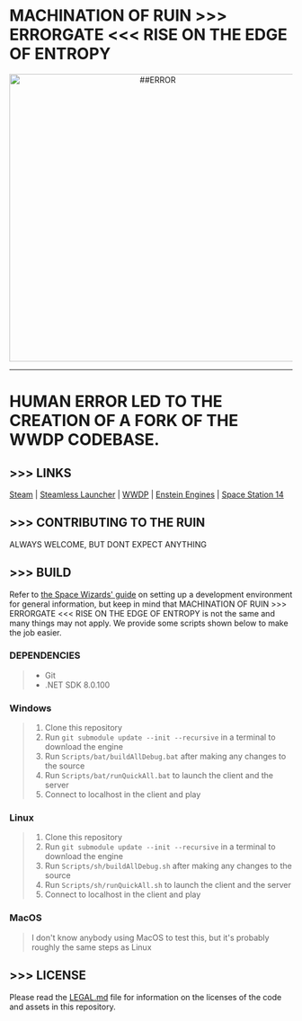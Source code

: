 # MACHINATION OF RUIN >>> ERRORGATE <<< RISE ON THE EDGE OF ENTROPY

<p style='text-align: center;'><img alt="##ERROR" src="" width="512px" /></p>

---

# HUMAN ERROR LED TO THE CREATION OF A FORK OF THE WWDP CODEBASE.


## \>>> LINKS

[Steam](https://store.steampowered.com/app/2585480/Space_Station_Multiverse/) | [Steamless Launcher](https://spacestationmultiverse.com/downloads/) | [WWDP](https://github.com/WWhiteDreamProject/wwdpublic) | [Enstein Engines](https://github.com/Simple-Station/Einstein-Engines) | [Space Station 14](https://github.com/space-wizards/space-station-14)

## \>>> CONTRIBUTING TO THE RUIN

ALWAYS WELCOME, BUT DONT EXPECT ANYTHING

## \>>> BUILD

Refer to [the Space Wizards' guide](https://docs.spacestation14.com/en/general-development/setup/setting-up-a-development-environment.html) on setting up a development environment for general information, but keep in mind that MACHINATION OF RUIN >>> ERRORGATE <<< RISE ON THE EDGE OF ENTROPY is not the same and many things may not apply.
We provide some scripts shown below to make the job easier.

### DEPENDENCIES

> - Git
> - .NET SDK 8.0.100


### Windows

> 1. Clone this repository
> 2. Run `git submodule update --init --recursive` in a terminal to download the engine
> 3. Run `Scripts/bat/buildAllDebug.bat` after making any changes to the source
> 4. Run `Scripts/bat/runQuickAll.bat` to launch the client and the server
> 5. Connect to localhost in the client and play

### Linux

> 1. Clone this repository
> 2. Run `git submodule update --init --recursive` in a terminal to download the engine
> 3. Run `Scripts/sh/buildAllDebug.sh` after making any changes to the source
> 4. Run `Scripts/sh/runQuickAll.sh` to launch the client and the server
> 5. Connect to localhost in the client and play

### MacOS

> I don't know anybody using MacOS to test this, but it's probably roughly the same steps as Linux

## \>>> LICENSE

Please read the [LEGAL.md](./LEGAL.md) file for information on the licenses of the code and assets in this repository.
